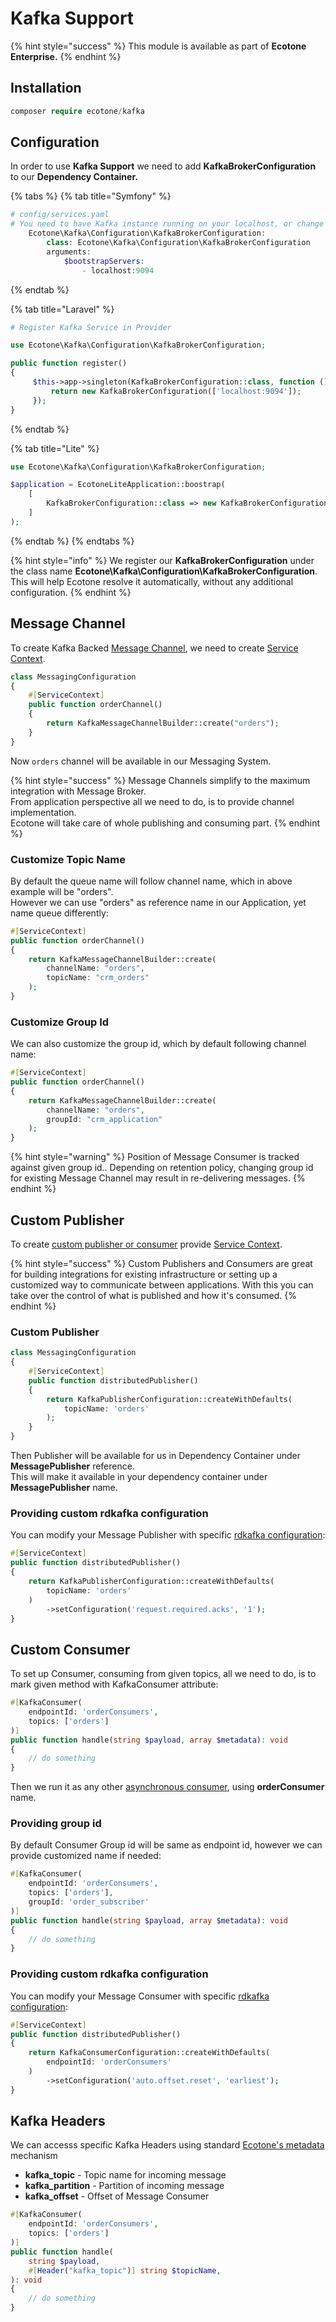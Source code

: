 # Kafka Support

{% hint style="success" %}
This module is available as part of **Ecotone Enterprise.**
{% endhint %}

## Installation

```php
composer require ecotone/kafka
```

## Configuration

In order to use **Kafka Support** we need to add **KafkaBrokerConfiguration** to our **Dependency Container.**&#x20;

{% tabs %}
{% tab title="Symfony" %}
```php
# config/services.yaml
# You need to have Kafka instance running on your localhost, or change DSN
    Ecotone\Kafka\Configuration\KafkaBrokerConfiguration:
        class: Ecotone\Kafka\Configuration\KafkaBrokerConfiguration
        arguments:
            $bootstrapServers:
                - localhost:9094
```
{% endtab %}

{% tab title="Laravel" %}
```php
# Register Kafka Service in Provider

use Ecotone\Kafka\Configuration\KafkaBrokerConfiguration;

public function register()
{
     $this->app->singleton(KafkaBrokerConfiguration::class, function () {
         return new KafkaBrokerConfiguration(['localhost:9094']);
     });
}
```
{% endtab %}

{% tab title="Lite" %}
```php
use Ecotone\Kafka\Configuration\KafkaBrokerConfiguration;

$application = EcotoneLiteApplication::boostrap(
    [
        KafkaBrokerConfiguration::class => new KafkaBrokerConfiguration(['localhost:9094'])
    ]
);
```
{% endtab %}
{% endtabs %}

{% hint style="info" %}
We register our **KafkaBrokerConfiguration** under the class name **Ecotone\Kafka\Configuration\KafkaBrokerConfiguration**. This will help Ecotone resolve it automatically, without any additional configuration.
{% endhint %}

## Message Channel

To create Kafka Backed [Message Channel](../modelling/asynchronous-handling/), we need to create [Service Context](../messaging/service-application-configuration.md).&#x20;

```php
class MessagingConfiguration
{
    #[ServiceContext] 
    public function orderChannel()
    {
        return KafkaMessageChannelBuilder::create("orders");
    }
}
```

Now `orders` channel will be available in our Messaging System.&#x20;

{% hint style="success" %}
Message Channels simplify to the maximum integration with Message Broker. \
From application perspective all we need to do, is to provide channel implementation.\
Ecotone will take care of whole publishing and consuming part.&#x20;
{% endhint %}

### Customize Topic Name

By default the queue name will follow channel name, which in above example will be "orders".\
However we can use "orders" as reference name in our Application, yet name queue differently:

```php
#[ServiceContext] 
public function orderChannel()
{
    return KafkaMessageChannelBuilder::create(
        channelName: "orders",
        topicName: "crm_orders"
    );
}
```

### Customize Group Id

We can also customize the group id, which by default following channel name:

```php
#[ServiceContext] 
public function orderChannel()
{
    return KafkaMessageChannelBuilder::create(
        channelName: "orders",
        groupId: "crm_application"
    );
}
```

{% hint style="warning" %}
Position of Message Consumer is tracked against given group id.. Depending on retention policy, changing group id for existing Message Channel may result in re-delivering messages.
{% endhint %}

## Custom Publisher

To create [custom publisher or consumer](../modelling/microservices-php/) provide [Service Context](../messaging/service-application-configuration.md).

{% hint style="success" %}
Custom Publishers and Consumers are great for building integrations for existing infrastructure or setting up a customized way to communicate between applications. With this you can take over the control of what is published and how it's consumed.
{% endhint %}

### Custom Publisher

```php
class MessagingConfiguration
{
    #[ServiceContext] 
    public function distributedPublisher()
    {
        return KafkaPublisherConfiguration::createWithDefaults(
            topicName: 'orders'
        );
    }
}
```

Then Publisher will be available for us in Dependency Container under **MessagePublisher** reference.\
This will make it available in your dependency container under **MessagePublisher** name.

### Providing custom rdkafka configuration

You can modify your Message Publisher with specific [rdkafka configuration](https://github.com/confluentinc/librdkafka/blob/master/CONFIGURATION.md):

```php
#[ServiceContext] 
public function distributedPublisher()
{
    return KafkaPublisherConfiguration::createWithDefaults(
        topicName: 'orders'
    )
        ->setConfiguration('request.required.acks', '1');
}
```

## Custom Consumer

To set up Consumer, consuming from given topics, all we need to do, is to mark given method with KafkaConsumer attribute:

```php
#[KafkaConsumer(
    endpointId: 'orderConsumers', 
    topics: ['orders']
)]
public function handle(string $payload, array $metadata): void
{
    // do something
}
```

Then we run it as any other [asynchronous consumer](../modelling/asynchronous-handling/), using **orderConsumer** name.

### Providing group id

By default Consumer Group id will be same as endpoint id, however we can provide customized name if needed:

```php
#[KafkaConsumer(
    endpointId: 'orderConsumers', 
    topics: ['orders'],
    groupId: 'order_subscriber'
)]
public function handle(string $payload, array $metadata): void
{
    // do something
}
```

### Providing custom rdkafka configuration

You can modify your Message Consumer with specific [rdkafka configuration](https://github.com/confluentinc/librdkafka/blob/master/CONFIGURATION.md):

```php
#[ServiceContext] 
public function distributedPublisher()
{
    return KafkaConsumerConfiguration::createWithDefaults(
        endpointId: 'orderConsumers'
    )
        ->setConfiguration('auto.offset.reset', 'earliest');
}
```

## Kafka Headers

We can accesss specific Kafka Headers using standard [Ecotone's metadata](../modelling/event-sourcing/event-sourcing-introduction/working-with-metadata.md) mechanism

* **kafka\_topic** - Topic name for incoming message
* **kafka\_partition** - Partition of incoming message
* **kafka\_offset** - Offset of Message Consumer

```php
#[KafkaConsumer(
    endpointId: 'orderConsumers', 
    topics: ['orders']
)]
public function handle(
    string $payload, 
    #[Header("kafka_topic")] string $topicName,
): void
{
    // do something
}
```
